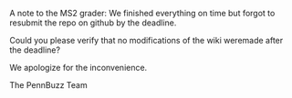 A note to the MS2 grader: We finished everything on time but forgot to resubmit the repo on github by the deadline.

Could you please verify that no modifications of the wiki weremade after the deadline? 

We apologize for the inconvenience.

The PennBuzz Team
